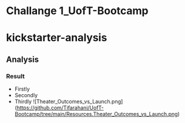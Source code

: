# Challange 1_UofT-Bootcamp
# kickstarter-analysis
## Analysis
### Result
* Firstly
* Secondly
* Thirdly
![Theater_Outcomes_vs_Launch.png]   (https://github.com/Tifarahani/UofT-Bootcamp/tree/main/Resources.Theater_Outcomes_vs_Launch.png)
